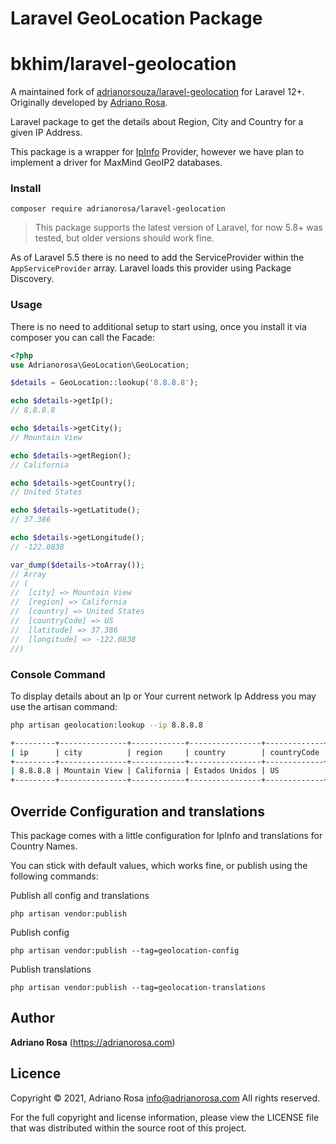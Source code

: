 Laravel GeoLocation Package
===========================
# bkhim/laravel-geolocation
A maintained fork of [adrianorsouza/laravel-geolocation](https://github.com/adrianorsouza/laravel-geolocation) for Laravel 12+.  
Originally developed by [Adriano Rosa](https://github.com/adrianorsouza).  

Laravel package to get the details about Region, City and Country for a given IP Address.

This package is a wrapper for [IpInfo](https://ipinfo.io) Provider, however we have plan to implement a driver for 
MaxMind GeoIP2 databases.

### Install

    composer require adrianorosa/laravel-geolocation

> This package supports the latest version of Laravel, for now 5.8+ was tested, but older versions should work fine.

As of Laravel 5.5 there is no need to add the ServiceProvider within the `AppServiceProvider` array. 
Laravel loads this provider using Package Discovery.

### Usage

There is no need to additional setup to start using, once you install it via composer you can call the Facade:

```php
<?php
use Adrianorosa\GeoLocation\GeoLocation;

$details = GeoLocation::lookup('8.8.8.8');

echo $details->getIp();
// 8.8.8.8

echo $details->getCity();
// Mountain View

echo $details->getRegion();
// California

echo $details->getCountry();
// United States

echo $details->getLatitude();
// 37.386

echo $details->getLongitude();
// -122.0838

var_dump($details->toArray());
// Array
// (
//  [city] => Mountain View
//  [region] => California
//  [country] => United States
//  [countryCode] => US
//  [latitude] => 37.386
//  [longitude] => -122.0838
//)
``` 

### Console Command

To display details about an Ip or Your current network Ip Address you may use the artisan command: 

```bash
php artisan geolocation:lookup --ip 8.8.8.8

+---------+---------------+------------+----------------+-------------+----------+-----------+
| ip      | city          | region     | country        | countryCode | latitude | longitude |
+---------+---------------+------------+----------------+-------------+----------+-----------+
| 8.8.8.8 | Mountain View | California | Estados Unidos | US          | 37.386   | -122.0838 |
+---------+---------------+------------+----------------+-------------+----------+-----------+
```

## Override Configuration and translations

This package comes with a little configuration for IpInfo and translations for Country Names.

You can stick with default values, which works fine, or publish using the following commands:

Publish all config and translations 

    php artisan vendor:publish

Publish config

    php artisan vendor:publish --tag=geolocation-config
    
Publish translations

    php artisan vendor:publish --tag=geolocation-translations
    
    
## Author

**Adriano Rosa** (https://adrianorosa.com)  

## Licence

Copyright © 2021, Adriano Rosa  <info@adrianorosa.com>
All rights reserved.

For the full copyright and license information, please view the LICENSE 
file that was distributed within the source root of this project.
